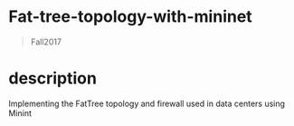 # Fat-tree-topology-with-mininet
>Fall2017
# description
Implementing the FatTree topology and firewall used in data centers using Minint
